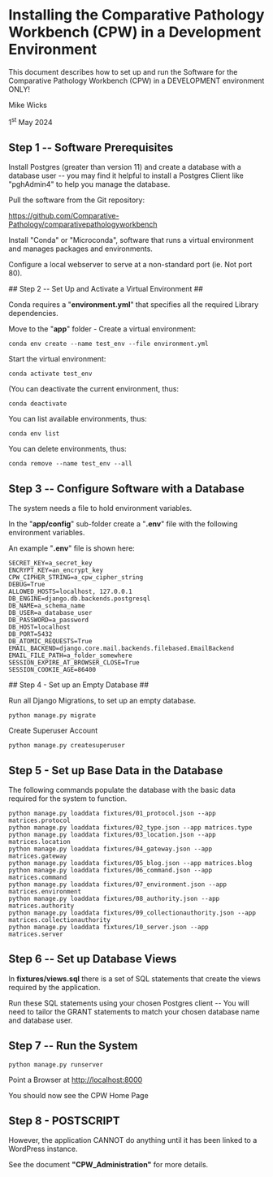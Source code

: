 # Installing the Comparative Pathology Workbench (CPW) in a Development Environment #

This document describes how to set up and run the Software for the Comparative Pathology Workbench (CPW) in a DEVELOPMENT environment ONLY!

Mike Wicks

1<sup>st</sup> May 2024


## Step 1 -- Software Prerequisites ##

Install Postgres (greater than version 11) and create a database with a
database user -- you may find it helpful to install a Postgres Client
like "pghAdmin4" to help you manage the database.

Pull the software from the Git repository:

<https://github.com/Comparative-Pathology/comparativepathologyworkbench>

Install "Conda" or "Microconda", software that runs a virtual
environment and manages packages and environments.

Configure a local webserver to serve at a non-standard port (ie. Not
port 80).

## Step 2 -- Set Up and Activate a Virtual Environment ##

Conda requires a "**environment.yml**" that specifies all the required
Library dependencies.

Move to the "**app**" folder - Create a virtual environment:

	conda env create --name test_env --file environment.yml

Start the virtual environment:

	conda activate test_env

(You can deactivate the current environment, thus:

	conda deactivate

You can list available environments, thus:

	conda env list

You can delete environments, thus:

	conda remove --name test_env --all

## Step 3 -- Configure Software with a Database ##

The system needs a file to hold environment variables.

In the "**app/config**" sub-folder create a "**.env**" file with the
following environment variables.

An example "**.env**" file is shown here:

	SECRET_KEY=a_secret_key
	ENCRYPT_KEY=an_encrypt_key
	CPW_CIPHER_STRING=a_cpw_cipher_string
	DEBUG=True
	ALLOWED_HOSTS=localhost, 127.0.0.1
	DB_ENGINE=django.db.backends.postgresql
	DB_NAME=a_schema_name
	DB_USER=a_database_user
	DB_PASSWORD=a_password
	DB_HOST=localhost
	DB_PORT=5432
	DB_ATOMIC_REQUESTS=True
	EMAIL_BACKEND=django.core.mail.backends.filebased.EmailBackend
	EMAIL_FILE_PATH=a_folder_somewhere
	SESSION_EXPIRE_AT_BROWSER_CLOSE=True
	SESSION_COOKIE_AGE=86400

## Step 4 - Set up an Empty Database ##

Run all Django Migrations, to set up an empty database.

	python manage.py migrate

Create Superuser Account

	python manage.py createsuperuser

## Step 5 - Set up Base Data in the Database ##

The following commands populate the database with the basic data
required for the system to function.

	python manage.py loaddata fixtures/01_protocol.json --app matrices.protocol
	python manage.py loaddata fixtures/02_type.json --app matrices.type
	python manage.py loaddata fixtures/03_location.json --app matrices.location
	python manage.py loaddata fixtures/04_gateway.json --app matrices.gateway
	python manage.py loaddata fixtures/05_blog.json --app matrices.blog
	python manage.py loaddata fixtures/06_command.json --app matrices.command
	python manage.py loaddata fixtures/07_environment.json --app matrices.environment
	python manage.py loaddata fixtures/08_authority.json --app matrices.authority
	python manage.py loaddata fixtures/09_collectionauthority.json --app matrices.collectionauthority
	python manage.py loaddata fixtures/10_server.json --app matrices.server


## Step 6 -- Set up Database Views ##

In **fixtures/views.sql** there is a set of SQL statements that create
the views required by the application.

Run these SQL statements using your chosen Postgres client -- You will
need to tailor the GRANT statements to match your chosen database name
and database user.

## Step 7 -- Run the System ##

	python manage.py runserver

Point a Browser at <http://localhost:8000>

You should now see the CPW Home Page

## Step 8 - POSTSCRIPT ##

However, the application CANNOT do anything until it has been linked to
a WordPress instance.

See the document **"CPW_Administration"** for more details.
